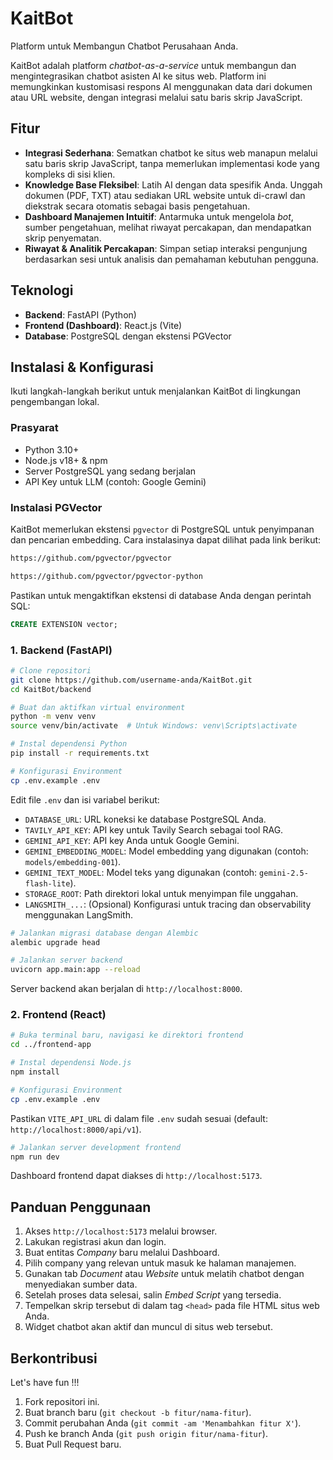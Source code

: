 # KaitBot

Platform untuk Membangun Chatbot Perusahaan Anda.

KaitBot adalah platform *chatbot-as-a-service* untuk membangun dan mengintegrasikan chatbot asisten AI ke situs web. Platform ini memungkinkan kustomisasi respons AI menggunakan data dari dokumen atau URL website, dengan integrasi melalui satu baris skrip JavaScript.


## Fitur

- **Integrasi Sederhana**: Sematkan chatbot ke situs web manapun melalui satu baris skrip JavaScript, tanpa memerlukan implementasi kode yang kompleks di sisi klien.
- **Knowledge Base Fleksibel**: Latih AI dengan data spesifik Anda. Unggah dokumen (PDF, TXT) atau sediakan URL website untuk di-crawl dan diekstrak secara otomatis sebagai basis pengetahuan.
- **Dashboard Manajemen Intuitif**: Antarmuka untuk mengelola *bot*, sumber pengetahuan, melihat riwayat percakapan, dan mendapatkan skrip penyematan.
- **Riwayat & Analitik Percakapan**: Simpan setiap interaksi pengunjung berdasarkan sesi untuk analisis dan pemahaman kebutuhan pengguna.

## Teknologi

- **Backend**: FastAPI (Python)
- **Frontend (Dashboard)**: React.js (Vite)
- **Database**: PostgreSQL dengan ekstensi PGVector

## Instalasi & Konfigurasi

Ikuti langkah-langkah berikut untuk menjalankan KaitBot di lingkungan pengembangan lokal.

### Prasyarat

- Python 3.10+
- Node.js v18+ & npm
- Server PostgreSQL yang sedang berjalan
- API Key untuk LLM (contoh: Google Gemini)

### Instalasi PGVector

KaitBot memerlukan ekstensi `pgvector` di PostgreSQL untuk penyimpanan dan pencarian embedding. Cara instalasinya dapat dilihat pada link berikut:

```bash
https://github.com/pgvector/pgvector
```
```bash
https://github.com/pgvector/pgvector-python
```

Pastikan untuk mengaktifkan ekstensi di database Anda dengan perintah SQL:

```sql
CREATE EXTENSION vector;
```

### 1. Backend (FastAPI)

```bash
# Clone repositori
git clone https://github.com/username-anda/KaitBot.git
cd KaitBot/backend

# Buat dan aktifkan virtual environment
python -m venv venv
source venv/bin/activate  # Untuk Windows: venv\Scripts\activate

# Instal dependensi Python
pip install -r requirements.txt

# Konfigurasi Environment
cp .env.example .env
```

Edit file `.env` dan isi variabel berikut:

- `DATABASE_URL`: URL koneksi ke database PostgreSQL Anda.
- `TAVILY_API_KEY`: API key untuk Tavily Search sebagai tool RAG.
- `GEMINI_API_KEY`: API key Anda untuk Google Gemini.
- `GEMINI_EMBEDDING_MODEL`: Model embedding yang digunakan (contoh: `models/embedding-001`).
- `GEMINI_TEXT_MODEL`: Model teks yang digunakan (contoh: `gemini-2.5-flash-lite`).
- `STORAGE_ROOT`: Path direktori lokal untuk menyimpan file unggahan.
- `LANGSMITH_...`: (Opsional) Konfigurasi untuk tracing dan observability menggunakan LangSmith.

```bash
# Jalankan migrasi database dengan Alembic
alembic upgrade head

# Jalankan server backend
uvicorn app.main:app --reload
```

Server backend akan berjalan di `http://localhost:8000`.

### 2. Frontend (React)

```bash
# Buka terminal baru, navigasi ke direktori frontend
cd ../frontend-app

# Instal dependensi Node.js
npm install

# Konfigurasi Environment
cp .env.example .env
```

Pastikan `VITE_API_URL` di dalam file `.env` sudah sesuai (default: `http://localhost:8000/api/v1`).

```bash
# Jalankan server development frontend
npm run dev
```

Dashboard frontend dapat diakses di `http://localhost:5173`.

## Panduan Penggunaan

1. Akses `http://localhost:5173` melalui browser.
2. Lakukan registrasi akun dan login.
3. Buat entitas *Company* baru melalui Dashboard.
4. Pilih company yang relevan untuk masuk ke halaman manajemen.
5. Gunakan tab *Document* atau *Website* untuk melatih chatbot dengan menyediakan sumber data.
6. Setelah proses data selesai, salin *Embed Script* yang tersedia.
7. Tempelkan skrip tersebut di dalam tag `<head>` pada file HTML situs web Anda.
8. Widget chatbot akan aktif dan muncul di situs web tersebut.

## Berkontribusi

Let's have fun !!!


1. Fork repositori ini.
2. Buat branch baru (`git checkout -b fitur/nama-fitur`).
3. Commit perubahan Anda (`git commit -am 'Menambahkan fitur X'`).
4. Push ke branch Anda (`git push origin fitur/nama-fitur`).
5. Buat Pull Request baru.
